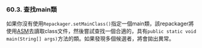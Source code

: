 ### 60.3. 查找main類

如果你沒有使用`Repackager.setMainClass()`指定一個main類，該repackager將使用[ASM](http://asm.ow2.org/)去讀取class文件，然後嘗試查找一個合適的，具有`public static void main(String[] args)`方法的類。如果發現多個候選者，將會拋出異常。
